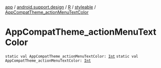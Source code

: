 [app](../../../index.md) / [android.support.design](../../index.md) / [R](../index.md) / [styleable](index.md) / [AppCompatTheme_actionMenuTextColor](./-app-compat-theme_action-menu-text-color.md)

# AppCompatTheme_actionMenuTextColor

`static val AppCompatTheme_actionMenuTextColor: `[`Int`](https://kotlinlang.org/api/latest/jvm/stdlib/kotlin/-int/index.html)
`static val AppCompatTheme_actionMenuTextColor: `[`Int`](https://kotlinlang.org/api/latest/jvm/stdlib/kotlin/-int/index.html)